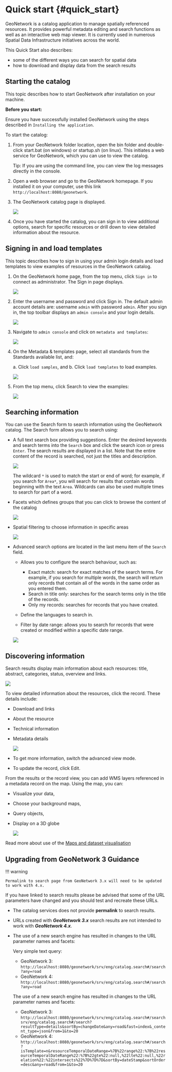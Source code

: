 # Quick start {#quick_start}

GeoNetwork is a catalog application to manage spatially referenced resources. It provides powerful metadata editing and search functions as well as an interactive web map viewer. It is currently used in numerous Spatial Data Infrastructure initiatives across the world.

This Quick Start also describes:

-   some of the different ways you can search for spatial data
-   how to download and display data from the search results

## Starting the catalog

This topic describes how to start GeoNetwork after installation on your machine.

**Before you start:**

Ensure you have successfully installed GeoNetwork using the steps described in `Installing the application`.

To start the catalog:

1.  From your GeoNetwork folder location, open the bin folder and double-click start.bat (on windows) or startup.sh (on linux). This initiates a web service for GeoNetwork, which you can use to view the catalog.

    Tip: If you are using the command line, you can view the log messages directly in the console.

2.  Open a web browser and go to the GeoNetwork homepage. If you installed it on your computer, use this link ``http://localhost:8080/geonetwork``.

3.  The GeoNetwork catalog page is displayed.

    ![](../../install-guide/img/home-page.png)

4.  Once you have started the catalog, you can sign in to view additional options, search for specific resources or drill down to view detailed information about the resource.

## Signing in and load templates

This topic describes how to sign in using your admin login details and load templates to view examples of resources in the GeoNetwork catalog.

1.  On the GeoNetwork home page, from the top menu, click `Sign in` to connect as administrator. The Sign in page displays.

    ![](../../install-guide/img/signin.png)

2.  Enter the username and password and click Sign in. The default admin account details are: username `admin` with password `admin`. After you sign in, the top toolbar displays an `admin console` and your login details.

    ![](../../install-guide/img/identified-user.png)

3.  Navigate to `admin console` and click on `metadata and templates`:

    ![](../../install-guide/img/metadata-and-templates.png)

4.  On the Metadata & templates page, select all standards from the Standards available list, and:

    a.  Click `load samples`, and
    b.  Click `load templates` to load examples.

    ![](../../install-guide/img/templates.png)

5.  From the top menu, click Search to view the examples:

    ![](../../install-guide/img/once-samples-are-loaded.png)

## Searching information

You can use the Search form to search information using the GeoNetwork catalog. The Search form allows you to search using:

-   A full text search box providing suggestions. Enter the desired keywords and search terms into the `Search` box and click the search icon or press `Enter`. The search results are displayed in a list. Note that the entire content of the record is searched, not just the titles and description.

    ![](img/full-text.png)

    The wildcard `*` is used to match the start or end of word; for example, if you search for `Area*`,  you will search for results that contain words beginning with the text `Area`. Wildcards can also be used multiple times to search for part of a word.

-   Facets which defines groups that you can click to browse the content of the catalog

    ![](img/facets.png)

-   Spatial filtering to choose information in specific areas

    ![](img/spatial-filter.png)

-   Advanced search options are located in the last menu item of the `Search` field.
    - Allows you to configure the search behaviour, such as:
        - Exact match: search for exact matches of the search terms. For example, if you search for multiple words, the search will return only records that contain all of the words in the same order as you entered them.
        - Search in title only: searches for the search terms only in the title of the records.
        - Only my records: searches for records that you have created.
    
    - Define the languages to search in.
    - Filter by date range: allows you to search for records that were created or modified within a specific date range.

    ![](img/advanced.png)

## Discovering information

Search results display main information about each resources: title, abstract, categories, status, overview and links.

![](img/a-result.png)

To view detailed information about the resources, click the record. These details include:

-   Download and links

-   About the resource

-   Technical information

-   Metadata details

    ![](img/a-record.png)

-   To get more information, switch the advanced view mode.

-   To update the record, click Edit.

From the results or the record view, you can add WMS layers referenced in a metadata record on the map. Using the map, you can:

-   Visualize your data,

-   Choose your background maps,

-   Query objects,

-   Display on a 3D globe

    ![](img/map-africa-basin.png)

Read more about use of the [Maps and dataset visualisation](../map/index.md)

## Upgrading from GeoNetwork 3 Guidance
   
!!! warning

    Permalink to search page from GeoNetwork 3.x will need to be updated to work with 4.x. 

If you have linked to search results please be advised that some of the URL parameters have changed and you should test and recreate these URLs.

* The catalog services does not provide **permalink** to search results.
* URLs created with ***GeoNetwork 3.x*** search results are not intended to work with ***GeoNetwork 4.x***.

* The use of a new search engine has resulted in changes to the URL parameter names and facets:
  
  Very simple text query:
  
   * GeoNetwork 3: ``http://localhost:8080/geonetwork/srv/eng/catalog.search#/search?any=road``
   * GeoNetwork 4: ``http://localhost:8080/geonetwork/srv/eng/catalog.search#/search?any=road``

  The use of a new search engine has resulted in changes to the URL parameter names and facets:
   
   * GeoNetwork 3: ``http://localhost:8080/geonetwork/srv/eng/catalog.search#/searchsrv/eng/catalog.search#/search?resultType=details&sortBy=changeDate&any=road&fast=index&_content_type=json&from=1&to=20``
   * GeoNetwork 4: ``http://localhost:8080/geonetwork/srv/eng/catalog.search#/search?isTemplate=n&resourceTemporalDateRange=%7B%22range%22:%7B%22resourceTemporalDateRange%22:%7B%22gte%22:null,%22lte%22:null,%22relation%22:%22intersects%22%7D%7D%7D&sortBy=dateStamp&sortOrder=desc&any=road&from=1&to=20``
